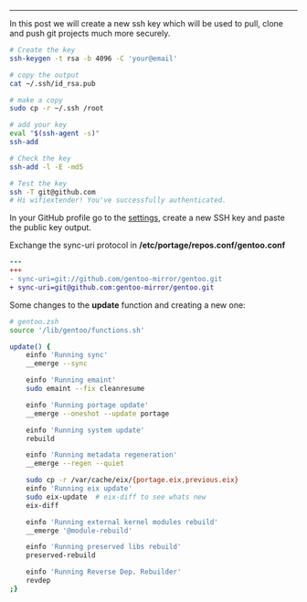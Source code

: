 
---

In this post we will create a new ssh key which will be used to pull, clone and push git projects much more securely.

```bash
# Create the key
ssh-keygen -t rsa -b 4096 -C 'your@email'

# copy the output
cat ~/.ssh/id_rsa.pub

# make a copy
sudo cp -r ~/.ssh /root

# add your key
eval "$(ssh-agent -s)"
ssh-add

# Check the key
ssh-add -l -E -md5

# Test the key
ssh -T git@github.com
# Hi wifiextender! You've successfully authenticated.
```

In your GitHub profile go to the [settings], create a new SSH key and paste the public key output.

Exchange the sync-uri protocol in **/etc/portage/repos.conf/gentoo.conf**

```diff
--- 
+++ 
- sync-uri=git://github.com/gentoo-mirror/gentoo.git
+ sync-uri=git@github.com:gentoo-mirror/gentoo.git
```

Some changes to the **update** function and creating a new one:

```bash
# gentoo.zsh
source '/lib/gentoo/functions.sh'

update() {
    einfo 'Running sync' 
    __emerge --sync

    einfo 'Running emaint' 
    sudo emaint --fix cleanresume

    einfo 'Running portage update' 
    __emerge --oneshot --update portage

    einfo 'Running system update' 
    rebuild

    einfo 'Running metadata regeneration' 
    __emerge --regen --quiet

    sudo cp -r /var/cache/eix/{portage.eix,previous.eix}
    einfo 'Running eix update' 
    sudo eix-update  # eix-diff to see whats new
    eix-diff

    einfo 'Running external kernel modules rebuild' 
    __emerge '@module-rebuild'

    einfo 'Running preserved libs rebuild'
    preserved-rebuild

    einfo 'Running Reverse Dep. Rebuilder'
    revdep
;}
```

[settings]: https://github.com/settings/ssh
